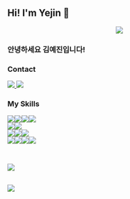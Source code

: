 ## Hi! I'm Yejin 👋
<div align=center>
	<img src="https://capsule-render.vercel.app/api?type=waving&color=auto&height=200&section=header&text=Hi!%20It's%20Yejinee!&fontSize=90" />	
</div>

<h3>안녕하세요 김예진입니다!</h3>

<h3>Contact</h3>
<a href="mailto:dpwls0454@naver.com">
		<img src="https://img.shields.io/badge/Mail-30B980?style=flat&logo=Gmail&logoColor=white" />
</a>
<a href="https://yejineeee.tistory.com/">
		<img src="https://img.shields.io/badge/Blog-000000?style=flat&logo=Notion&logoColor=white" />
</a>

<h3>My Skills</h3>
<div>
  <img src="https://img.shields.io/badge/Java-007396?style=flat&logo=Conda-Forge&logoColor=white" /><img src="https://img.shields.io/badge/Spring-6DB33F?style=flat&logo=Spring&logoColor=white" /><img src="https://img.shields.io/badge/SpringBoot-6DB33F?style=flat&logo=SpringBoot&logoColor=white" /><img src="https://img.shields.io/badge/Mybatis-000000?style=flat&logo=Fluentd&logoColor=white" />
<br>
  <img src="https://img.shields.io/badge/Python-3776AB?style=flat&logo=Python&logoColor=white" /><img src="https://img.shields.io/badge/Django-092E20?style=flat&logo=Django&logoColor=white" />
<br>
  <img src="https://img.shields.io/badge/Oracle%20SQL-F80000?style=flat&logo=Oracle&logoColor=white" /><img src="https://img.shields.io/badge/MySQL-4479A1?style=flat&logo=MySQL&logoColor=white" /><img src="https://img.shields.io/badge/PostgreSQL-003545?style=flat&logo=PostgreSQL&logoColor=white" />
 <br>
  <img src="https://img.shields.io/badge/C-A8B9CC?style=flat&logo=C&logoColor=white" /><img src="https://img.shields.io/badge/HTML-E34F26?style=flat&logo=Html5&logoColor=white" /><img src="https://img.shields.io/badge/CSS-1572B6?style=flat&logo=Css3&logoColor=white" /><img src="https://img.shields.io/badge/JS-F7DF1E?style=flat&logo=JavaScript&logoColor=white" />
</div>
<p/>
<br>
<p/>
<img src="https://github-readme-stats.vercel.app/api/top-langs/?username=yejineeeeee&layout=compact&show_icons=true&theme=solarized-light">
<p/>
<br>
<img src="https://github-readme-stats.vercel.app/api?username=yejineeeeee&layout=compact&show_icons=true&theme=solarized-light">
